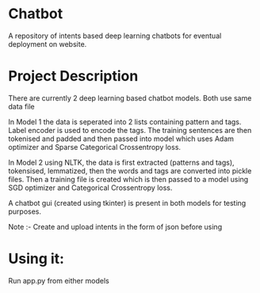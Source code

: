 # Chatbot
A repository of intents based deep learning chatbots for eventual deployment on website. 


# Project Description
There are currently 2 deep learning based chatbot models. Both use same data file 

In Model 1 the data is seperated into 2 lists containing pattern and tags. Label encoder is used to encode the tags. The training sentences are then tokenised and padded and then passed into model which uses Adam optimizer and Sparse Categorical Crossentropy loss.

In Model 2 using NLTK, the data is first extracted (patterns and tags), tokensised, lemmatized, then the words and tags are converted into pickle files. Then a training file is created which is then passed to a model using SGD optimizer and Categorical Crossentropy loss.

A chatbot gui (created using tkinter) is present in both models for testing purposes.

Note :- Create and upload intents in the form of json before using

# Using it:
Run app.py from either models

